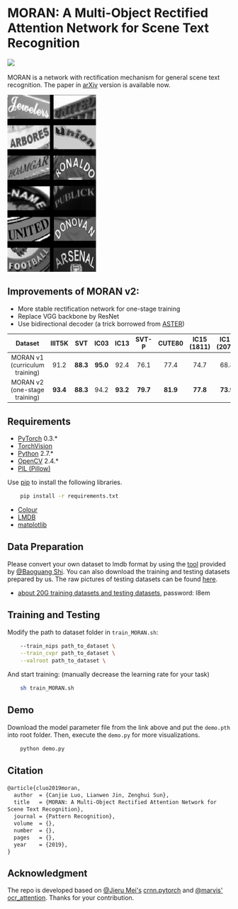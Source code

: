 # MORAN: A Multi-Object Rectified Attention Network for Scene Text Recognition

![](https://img.shields.io/badge/version-v2-orange.svg)

MORAN is a network with rectification mechanism for general scene text recognition. The paper in [arXiv]() version is available now. 

![](demo/MORAN_v2.gif)

## Improvements of MORAN v2:

- More stable rectification network for one-stage training
- Replace VGG backbone by ResNet
- Use bidirectional decoder (a trick borrowed from [ASTER](https://github.com/bgshih/aster))

| <center>Dataset</center> | <center>IIIT5K</center> | <center>SVT</center> | <center>IC03</center> | <center>IC13</center> | <center>SVT-P</center> | <center>CUTE80</center> | <center>IC15 (1811)</center> | <center>IC15 (2077)</center> |
| :---: | :---: | :---: | :---:| :---:| :---:| :---:| :---:| :---:|
| MORAN v1 (curriculum training) | <center>91.2</center> | <center>**88.3**</center> | <center>**95.0**</center> | <center>92.4</center> | <center>76.1</center> | <center>77.4</center> | <center>74.7</center> | <center>68.8</center> |
| <center>MORAN v2 (one-stage training)</center> | <center>**93.4**</center> | <center>**88.3**</center> | <center>94.2</center> | <center>**93.2**</center> | <center>**79.7**</center> | <center>**81.9**</center> | <center>**77.8**</center> | <center>**73.9**</center> |

## Requirements

- [PyTorch](https://pytorch.org/) 0.3.*
- [TorchVision](https://pypi.org/project/torchvision/)
- [Python](https://www.python.org/) 2.7.*
- [OpenCV](https://opencv.org/) 2.4.*
- [PIL (Pillow)](https://pillow.readthedocs.io/en/stable/#)

Use [pip](https://pypi.org/project/pip/) to install the following libraries.

```bash
    pip install -r requirements.txt
```

- [Colour](https://pypi.org/project/colour/)
- [LMDB](https://pypi.org/project/lmdb/)
- [matplotlib](https://pypi.org/project/matplotlib/)

## Data Preparation
Please convert your own dataset to lmdb format by using the [tool](https://github.com/bgshih/crnn/blob/master/tool/create_dataset.py) provided by [@Baoguang Shi](https://github.com/bgshih). You can also download the training and testing datasets prepared by us. The raw pictures of testing datasets can be found [here](https://github.com/chengzhanzhan/STR).

- [about 20G training datasets and testing datasets](https://pan.baidu.com/s/1TqZfvoEhyv57yf4YBjSzFg), password: l8em

## Training and Testing

Modify the path to dataset folder in `train_MORAN.sh`:

```bash
	--train_nips path_to_dataset \
	--train_cvpr path_to_dataset \
	--valroot path_to_dataset \
```

And start training: (manually decrease the learning rate for your task)

```bash
	sh train_MORAN.sh
```

## Demo

Download the model parameter file from the link above and put the `demo.pth` into root folder. Then, execute the `demo.py` for more visualizations.

```bash
	python demo.py
``` 

## Citation

```
@article{cluo2019moran,
  author  = {Canjie Luo, Lianwen Jin, Zenghui Sun},
  title   = {MORAN: A Multi-Object Rectified Attention Network for Scene Text Recognition},
  journal = {Pattern Recognition}, 
  volume  = {}, 
  number  = {}, 
  pages   = {},
  year    = {2019}, 
}
```

## Acknowledgment
The repo is developed based on [@Jieru Mei's](https://github.com/meijieru) [crnn.pytorch](https://github.com/meijieru/crnn.pytorch) and [@marvis'](https://github.com/marvis) [ocr_attention](https://github.com/marvis/ocr_attention). Thanks for your contribution.
